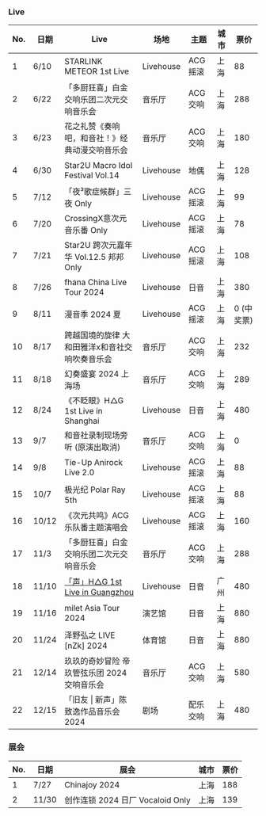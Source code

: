### Live

| No. | 日期  | Live                                                                                                                                    | 场地      | 主题     | 城市 | 票价       |
| --- | ---   | ---                                                                                                                                     | ---       | ---      | ---  | ---        |
| 1   | 6/10  | STARLINK METEOR 1st Live                                                                                                                | Livehouse | ACG 摇滚 | 上海 | 88         |
| 2   | 6/22  | 「多厨狂喜」白金交响乐团二次元交响音乐会                                                                                                | 音乐厅    | ACG 交响 | 上海 | 288        |
| 3   | 6/23  | 花之礼赞《奏响吧，和音社！》经典动漫交响音乐会                                                                                          | 音乐厅    | ACG 交响 | 上海 | 180        |
| 4   | 6/30  | Star2U Macro Idol Festival Vol.14                                                                                                       | Livehouse | 地偶     | 上海 | 128        |
| 5   | 7/12  | 「夜³歌症候群」三夜 Only                                                                                                                | Livehouse | ACG 摇滚 | 上海 | 99         |
| 6   | 7/20  | CrossingX意次元 音乐番 Only                                                                                                             | Livehouse | ACG 摇滚 | 上海 | 78         |
| 7   | 7/21  | Star2U 跨次元嘉年华 Vol.12.5 邦邦 Only                                                                                                  | Livehouse | ACG 摇滚 | 上海 | 108        |
| 8   | 7/26  | fhana China Live Tour 2024                                                                                                              | Livehouse | 日音     | 上海 | 380        |
| 9   | 8/11  | 漫音季 2024 夏                                                                                                                          | Livehouse | ACG 摇滚 | 上海 | 0 (中奖票) |
| 10  | 8/17  | 跨越国境的旋律 大和田雅洋x和音社交响吹奏音乐会                                                                                          | 音乐厅    | ACG 交响 | 上海 | 232        |
| 11  | 8/18  | 幻奏盛宴 2024 上海场                                                                                                                    | 音乐厅    | ACG 交响 | 上海 | 289        |
| 12  | 8/24  | 《不眨眼》H△G 1st Live in Shanghai                                                                                                      | Livehouse | 日音     | 上海 | 480        |
| 13  | 9/7   | 和音社录制现场旁听 (原演出取消)                                                                                                         | 音乐厅    | ACG 交响 | 上海 | 0    |
| 14  | 9/8   | Tie-Up Anirock Live 2.0                                                                                                                 | Livehouse | ACG 摇滚 | 上海 | 88         |
| 15  | 10/7  | 极光纪 Polar Ray 5th                                                                                                                    | Livehouse | ACG 摇滚 | 上海 | 88         |
| 16  | 10/12 | 《次元共鸣》ACG 乐队番主题演唱会                                                                                                        | Livehouse | ACG 摇滚 | 上海 | 160        |
| 17  | 11/3  | 「多厨狂喜」白金交响乐团二次元交响音乐会                                                                                                | 音乐厅    | ACG 交响 | 上海 | 288        |
| 18  | 11/10 | [「声」H△G 1st Live in Guangzhou](https://blog.quitw.org/post/H%E2%96%B3G%201st%20Live%20in%20Guangzhou%20-can-zhan-xiao-ji.html) | Livehouse | 日音     | 广州 | 480        |
| 19  | 11/16 | milet Asia Tour 2024                                                                                                                    | 演艺馆    | 日音     | 上海 | 880        |
| 20  | 11/24 | 泽野弘之 LIVE [nZk] 2024                                                                                                                | 体育馆    | 日音     | 上海 | 880        |
| 21  | 12/14 | 玖玖的奇妙冒险 帝玖管弦乐团 2024 交响音乐会                                                                                             | 音乐厅    | ACG 交响 | 上海 | 580        |
| 22  | 12/15 | 「旧友 \| 新声」陈致逸作品音乐会 2024                                                                                                   | 剧场      | 配乐交响 | 上海 | 480        |

### 展会

| No. | 日期  | 展会                             | 城市 | 票价 |
| --- | ---   | ---                              | ---  | ---  |
| 1   | 7/27  | Chinajoy 2024                    | 上海 | 188  |
| 2   | 11/30 | 创作连锁 2024 日厂 Vocaloid Only | 上海 | 139  |